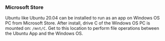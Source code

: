 ### Microsoft Store

Ubuntu like Ubuntu 20.04 can be installed to run as an app on Windows OS PC from Microsoft Store. After install, drive C of the Windows OS PC is mounted on: ``/mnt/C``. Get to this location to perform file operations between the Ubuntu App and the Windows OS.